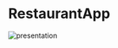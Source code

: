 # RestaurantApp

![presentation](https://user-images.githubusercontent.com/24362003/106840803-a3356f80-667f-11eb-83f6-91808dfbd4ac.png)
